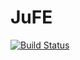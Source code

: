 # JuFE

[![Build Status](https://github.com/nolanstr/JuFE.jl/actions/workflows/CI.yml/badge.svg?branch=main)](https://github.com/nolanstr/JuFE.jl/actions/workflows/CI.yml?query=branch%3Amain)

